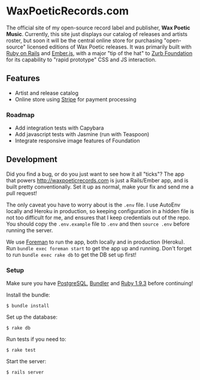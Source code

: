 # WaxPoeticRecords.com

The official site of my open-source record label and publisher,
**Wax Poetic Music**. Currently, this site just displays our catalog of
releases and artists roster, but soon it will be the central online
store for purchasing "open-source" licensed editions of Wax Poetic
releases. It was primarily built with [Ruby on Rails](http://rubyonrails.org)
and [Ember.js](http://emberjs.com), with a major "tip of the hat" to
[Zurb Foundation](http://foundation.zurb.com) for its capability to
"rapid prototype" CSS and JS interaction.

## Features

- Artist and release catalog
- Online store using [Stripe](http://stripe.com) for payment processing

### Roadmap

- Add integration tests with Capybara
- Add javascript tests with Jasmine (run with Teaspoon)
- Integrate responsive image features of Foundation

## Development

Did you find a bug, or do you just want to see how it all "ticks"? The
app that powers <http://waxpoeticrecords.com> is just a Rails/Ember app,
and is built pretty conventionally. Set it up as normal, make your fix
and send me a pull request!

The only caveat you have to worry about is the `.env` file. I use
AutoEnv locally and Heroku in production, so keeping configuration in
a hidden file is not too difficult for me, and ensures that I keep
credentials out of the repo. You should copy the `.env.example` file to
`.env` and then `source .env` before running the server.

We use [Foreman](http://ddollar.github.io/foreman/) to run the app, both
locally and in production (Heroku). Run `bundle exec foreman start` to
get the app up and running. Don't forget to run `bundle exec rake db` to
get the DB set up first!

### Setup

Make sure you have [PostgreSQL](http://postgresql.org),
[Bundler](http://gembundler.com) and [Ruby 1.9.3](http://ruby-lang.org)
before continuing!

Install the bundle:

    $ bundle install

Set up the database:

    $ rake db

Run tests if you need to:

    $ rake test

Start the server:

    $ rails server
